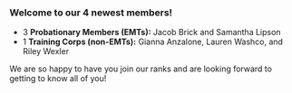 ### Welcome to our 4 newest members!

* 3 **Probationary Members (EMTs):** Jacob Brick and Samantha Lipson
* 1 **Training Corps (non-EMTs):** Gianna Anzalone, Lauren Washco, and Riley Wexler

We are so happy to have you join our ranks and are looking forward to getting to know all of you!
